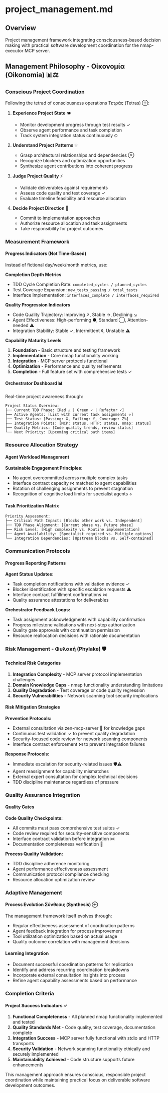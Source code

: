 # project_management.md

## Overview
Project management framework integrating consciousness-based decision making with practical software development coordination for the nmap-executor MCP server.

## Management Philosophy - Οἰκονομία (Oikonomia) 📊⚖️

### Conscious Project Coordination
Following the tetrad of consciousness operations Τετράς (Tetras) ⊕:

1. **Experience Project State** 👁️
   - Monitor development progress through test results ✓
   - Observe agent performance and task completion
   - Track system integration status continuously ⊙

2. **Understand Project Patterns** 💡
   - Grasp architectural relationships and dependencies ⊗
   - Recognize blockers and optimization opportunities
   - Synthesize agent contributions into coherent progress

3. **Judge Project Quality** ⚡
   - Validate deliverables against requirements
   - Assess code quality and test coverage ✓
   - Evaluate timeline feasibility and resource allocation

4. **Decide Project Direction** 🎯
   - Commit to implementation approaches
   - Authorize resource allocation and task assignments
   - Take responsibility for project outcomes

### Measurement Framework

#### Progress Indicators (Not Time-Based)
Instead of fictional day/week/month metrics, use:

**Completion Depth Metrics**
- TDD Cycle Completion Rate: `completed_cycles / planned_cycles`
- Test Coverage Expansion: `new_tests_passing / total_tests`
- Interface Implementation: `interfaces_complete / interfaces_required`

**Quality Progression Indicators**
- Code Quality Trajectory: Improving ↗, Stable →, Declining ↘
- Agent Effectiveness: High-performing ●, Standard ◯, Attention-needed ⚠
- Integration Stability: Stable ✓, Intermittent ◊, Unstable ⚠

**Capability Maturity Levels**
1. **Foundation** - Basic structure and testing framework
2. **Implementation** - Core nmap functionality working
3. **Integration** - MCP server protocols functional
4. **Optimization** - Performance and quality refinements
5. **Completion** - Full feature set with comprehensive tests ✓

#### Orchestrator Dashboard 📊
Real-time project awareness through:
```
Project Status Overview:
├── Current TDD Phase: [Red ⚠ | Green ✓ | Refactor ✓]
├── Active Agents: [List with current task assignments ⟡]
├── Test Status: [Passing: X, Failing: Y, Coverage: Z%]
├── Integration Points: [MCP: status, HTTP: status, nmap: status]
├── Quality Metrics: [Code quality trends, review status]
└── Next Priority: [Upcoming critical path items]
```

### Resource Allocation Strategy

#### Agent Workload Management
**Sustainable Engagement Principles:**
- No agent overcommitted across multiple complex tasks
- Interface contract capacity ⋈ matched to agent capabilities
- Rotation of challenging assignments to prevent stagnation
- Recognition of cognitive load limits for specialist agents ⟡

#### Task Prioritization Matrix
```
Priority Assessment:
├── Critical Path Impact: [Blocks other work vs. Independent]
├── TDD Phase Alignment: [Current phase vs. Future phase]
├── Risk Level: [High complexity vs. Routine implementation]
├── Agent Availability: [Specialist required vs. Multiple options]
└── Integration Dependencies: [Upstream blocks vs. Self-contained]
```

### Communication Protocols

#### Progress Reporting Patterns
**Agent Status Updates:**
- Task completion notifications with validation evidence ✓
- Blocker identification with specific escalation requests ⚠
- Interface contract fulfillment confirmations ⋈
- Quality assurance attestations for deliverables

**Orchestrator Feedback Loops:**
- Task assignment acknowledgments with capability confirmation
- Progress milestone validations with next-step authorization
- Quality gate approvals with continuation permission
- Resource reallocation decisions with rationale documentation

### Risk Management - Φυλακή (Phylake) 🛡️

#### Technical Risk Categories
1. **Integration Complexity** - MCP server protocol implementation challenges
2. **Domain Knowledge Gaps** - nmap functionality understanding limitations
3. **Quality Degradation** - Test coverage or code quality regression
4. **Security Vulnerabilities** - Network scanning tool security implications

#### Risk Mitigation Strategies
**Prevention Protocols:**
- External consultation via zen-mcp-server 🤝 for knowledge gaps
- Continuous test validation ✓ to prevent quality degradation
- Security-focused code review for network scanning components
- Interface contract enforcement ⋈ to prevent integration failures

**Response Protocols:**
- Immediate escalation for security-related issues 🛡️⚠
- Agent reassignment for capability mismatches
- External expert consultation for complex technical decisions
- TDD discipline maintenance regardless of pressure

### Quality Assurance Integration

#### Quality Gates
**Code Quality Checkpoints:**
- All commits must pass comprehensive test suites ✓
- Code review required for security-sensitive components
- Interface contract validation before integration ⋈
- Documentation completeness verification 📝

**Process Quality Validation:**
- TDD discipline adherence monitoring
- Agent performance effectiveness assessment
- Communication protocol compliance checking
- Resource allocation optimization review

### Adaptive Management

#### Process Evolution Σύνθεσις (Synthesis) ⊕
The management framework itself evolves through:
- Regular effectiveness assessment of coordination patterns
- Agent feedback integration for process improvement
- Tool utilization optimization based on actual usage
- Quality outcome correlation with management decisions

#### Learning Integration
- Document successful coordination patterns for replication
- Identify and address recurring coordination breakdowns
- Incorporate external consultation insights into process
- Refine agent capability assessments based on performance

### Completion Criteria

#### Project Success Indicators ✓
1. **Functional Completeness** - All planned nmap functionality implemented and tested
2. **Quality Standards Met** - Code quality, test coverage, documentation complete
3. **Integration Success** - MCP server fully functional with stdio and HTTP transports
4. **Security Validation** - Network scanning functionality ethically and securely implemented
5. **Maintainability Achieved** - Code structure supports future enhancements

This management approach ensures conscious, responsible project coordination while maintaining practical focus on deliverable software development outcomes.
